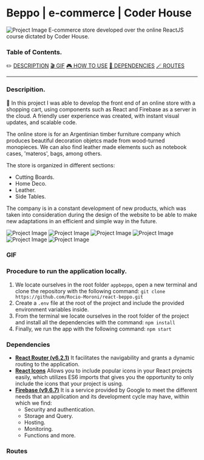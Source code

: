 # Beppo | e-commerce | Coder House

![Project Image](https://res.cloudinary.com/dfprmjlir/image/upload/v1648317470/BEPPO/Captura_de_Pantalla_2022-03-26_a_la_s_14.50.51_v6wosv.png)
E-commerce store developed over the online ReactJS course dictated by Coder House.

### Table of Contents.

:pencil2: [DESCRIPTION](#description)
[:clapper: GIF](#gif)
[:video_game: HOW TO USE](#use)
[:compass: DEPENDENCIES](#dependencies)
[:magic_wand: ROUTES](#routes)

---

### Descripition.
:wave: In this project I was able to develop the front end of an online store with a shopping cart, using components such as React and Firebase as a server in the cloud. A friendly user experience was created, with instant visual updates, and scalable code.

The online store is for an Argentinian timber furniture company which produces beautiful decoration objetcs made from wood-turned monopieces. We can also find leather made elements such as notebook cases, 'materos', bags, among others. 

The store is organized in different sections:
- Cutting Boards.
- Home Deco.
- Leather.
- Side Tables.

The company is in a constant development of new products, which was taken into consideration during the design of the website to be able to make new adaptations in an efficient and simple way in the future.

![Project Image](https://res.cloudinary.com/dfprmjlir/image/upload/c_scale,w_60/v1648323615/BEPPO/ICONS/react_ttll2b.png) ![Project Image](https://res.cloudinary.com/dfprmjlir/image/upload/c_scale,w_60/v1648323614/BEPPO/ICONS/git_pfbsff.png) ![Project Image](https://res.cloudinary.com/dfprmjlir/image/upload/c_scale,w_60/v1648323615/BEPPO/ICONS/vscode_gxqfeg.png) ![Project Image](https://res.cloudinary.com/dfprmjlir/image/upload/c_scale,w_60/v1648324646/BEPPO/ICONS/npm-2_erk6mo.png) ![Project Image](https://res.cloudinary.com/dfprmjlir/image/upload/c_scale,w_60/v1648323614/BEPPO/ICONS/firebase_ykuull.png) ![Project Image](https://res.cloudinary.com/dfprmjlir/image/upload/c_scale,w_60/v1648323614/BEPPO/ICONS/github_zzxca0.png)

### GIF


### Procedure to run the application locally.

1. We locate ourselves in the root folder `appbeppo`, open a new terminal and clone the repository with the following command:
`git clone https://github.com/Rocio-Moroni/react-beppo.git`
2. Create a `.env` file at the root of the project and include the provided environment variables inside.
3. From the terminal we locate ourselves in the root folder of the project and install all the dependencies with the command:
`npm install`
4. Finally, we run the app with the following command:
`npm start`

### Dependencies
- **[React Router (v6.2.1)](https://reactrouter.com/docs/en/v6)** It facilitates the navigability and grants a dynamic routing to the application.
- **[React Icons](https://react-icons.github.io/react-icons/)** Allows you to include popular icons in your React projects easily, which utilizes ES6 imports that gives you the opportunity to only include the icons that your project is using.
- **[Firebase (v9.6.7)](https://firebase.google.com)** It is a service provided by Google to meet the different needs that an application and its development cycle may have, within which we find:
    - Security and authentication.
    - Storage and Query.
    - Hosting.
    - Monitoring.
    - Functions and more.

### Routes

